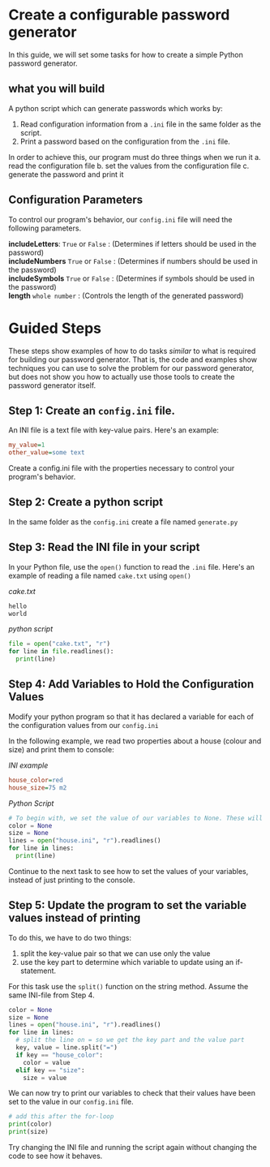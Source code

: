 # Create a configurable password generator
In this guide, we will set some tasks for how to create a simple Python password generator.

## what you will build
A python script which can generate passwords which works by:

1. Read configuration information from a `.ini` file in the same folder as the script.
2. Print a password based on the configuration from the `.ini` file.

In order to achieve this, our program must do three things when we run it
a. read the configuration file
b. set the values from the configuration file
c. generate the password and print it

## Configuration Parameters
To control our program's behavior, our `config.ini` file will need the following parameters.

**includeLetters**: `True` or `False` : (Determines if letters should be used in the password)  
**includeNumbers** `True` or `False` :  (Determines if numbers should be used in the password)  
**includeSymbols** `True` or `False` :  (Determines if symbols should be used in the password)  
**length** `whole number` :  (Controls the length of the generated password)  

# Guided Steps
These steps show examples of how to do tasks *similar* to what is required for building our password generator. That is, the code and examples show techniques you can use to solve the problem for our password generator, but does not show you how to actually use those tools to create the password generator itself.


## Step 1: Create an `config.ini` file.
An INI file is a text file with key-value pairs. Here's an example:

```ini
my_value=1
other_value=some text
```
Create a config.ini file with the properties necessary to control your program's behavior.

## Step 2: Create a python script
In the same folder as the `config.ini` create a file named `generate.py`

## Step 3: Read the INI file in your script
In your Python file, use the `open()` function to read the `.ini` file. Here's an example of reading a file named `cake.txt` using `open()`

*cake.txt*
```txt
hello
world
```

*python script*
```py
file = open("cake.txt", "r")
for line in file.readlines():
  print(line)
```

## Step 4:  Add Variables to Hold the Configuration Values
Modify your python program so that it has declared a variable for each of the configuration values from our `config.ini`

In the following example, we read two properties about a house (colour and size) and print them to console:

*INI example*
```ini
house_color=red
house_size=75 m2
```

*Python Script*
```py
# To begin with, we set the value of our variables to None. These will be updated when we read our INI.
color = None
size = None
lines = open("house.ini", "r").readlines()
for line in lines:
  print(line)
```

Continue to the next task to see how to set the values of your variables, instead of just printing to the console.


## Step 5: Update the program to set the variable values instead of printing

To do this, we have to do two things:
1. split the key-value pair so that we can use only the value
2. use the key part to determine which variable to update using an if-statement.

For this task use the `split()` function on the string method. Assume the same INI-file from Step 4.

```py
color = None
size = None
lines = open("house.ini", "r").readlines()
for line in lines:
  # split the line on = so we get the key part and the value part
  key, value = line.split("=")
  if key == "house_color":
    color = value
  elif key == "size":
    size = value
```

We can now try to print our variables to check that their values have been set to the value in our `config.ini` file.

```py
# add this after the for-loop
print(color)
print(size)
```

Try changing the INI file and running the script again without changing the code to see how it behaves.
